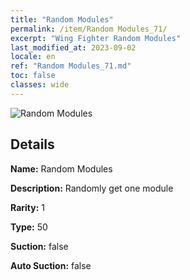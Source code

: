 ```yaml
---
title: "Random Modules"
permalink: /item/Random Modules_71/
excerpt: "Wing Fighter Random Modules"
last_modified_at: 2023-09-02
locale: en
ref: "Random Modules_71.md"
toc: false
classes: wide
---
```



 ![Random Modules](/images/item/Random_Modules_p.png)



## Details

 **Name:** Random Modules 

 **Description:** Randomly get one module

 **Rarity:** 1 

 **Type:** 50 

 **Suction:** false 

 **Auto Suction:** false 


